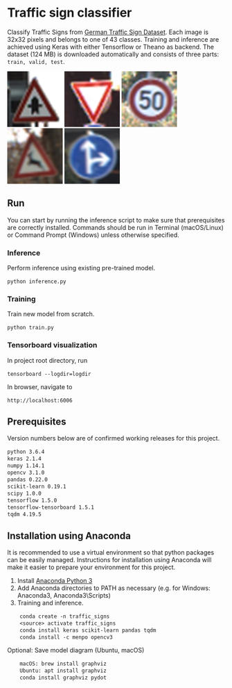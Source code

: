 # Traffic sign classifier
Classify Traffic Signs from [German Traffic Sign Dataset](http://benchmark.ini.rub.de/?section=gtsrb&subsection=dataset).
Each image is 32x32 pixels and belongs to one of 43 classes. Training and inference are achieved using Keras with either Tensorflow or Theano as backend.
The dataset (124 MB) is downloaded automatically and consists of three parts: `train, valid, test`.

![70](examples/sign_00070.png)
![178](examples/sign_00178.png)
![195](examples/sign_00195.png)
![323](examples/sign_00323.png)
![987](examples/sign_00987.png)

## Run
You can start by running the inference script to make sure that prerequisites are correctly installed.
Commands should be run in Terminal (macOS/Linux) or Command Prompt (Windows) unless otherwise specified.

### Inference
Perform inference using existing pre-trained model.

    python inference.py

### Training
Train new model from scratch.

    python train.py
    
### Tensorboard visualization
In project root directory, run

    tensorboard --logdir=logdir
    
In browser, navigate to
    
    http://localhost:6006

## Prerequisites

Version numbers below are of confirmed working releases for this project.

    python 3.6.4
    keras 2.1.4    
    numpy 1.14.1
    opencv 3.1.0
    pandas 0.22.0
    scikit-learn 0.19.1
    scipy 1.0.0
    tensorflow 1.5.0
    tensorflow-tensorboard 1.5.1
    tqdm 4.19.5
    

## Installation using Anaconda
It is recommended to use a virtual environment so that python packages can be easily managed.
Instructions for installation using Anaconda will make it easier to prepare your environment for this project.

1. Install [Anaconda Python 3](https://www.continuum.io/downloads)
2. Add Anaconda directories to PATH as necessary (e.g. for Windows: Anaconda3, Anaconda3\\Scripts)
3. Training and inference.
```
    conda create -n traffic_signs
    <source> activate traffic_signs    
    conda install keras scikit-learn pandas tqdm
    conda install -c menpo opencv3
```
Optional: Save model diagram (Ubuntu, macOS)
```
    macOS: brew install graphviz
    Ubuntu: apt install graphviz
    conda install graphviz pydot
```
